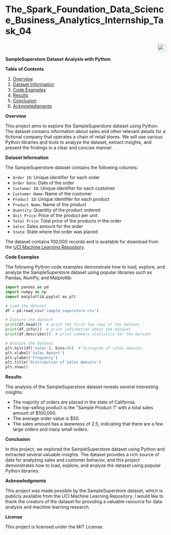 # The_Spark_Foundation_Data_Science_Business_Analytics_Internship_Task_04


### 
<div align ="right">
  
  <a href="https://youtu.be/pqs5u2FKtu8?si=axOgM3aY2t3MTayL">
    <img src ="https://img.shields.io/static/v1?message=Youtube&logo=youtube&label=&color=FF0000&logoColor=white&labelColor=&srtle=for-the-badge" height="25" alt="youtube logo" />
  </a>  
</div> 

  **SampleSuperstore Dataset Analysis with Python**

**Table of Contents**

1. [Overview](#overview)
2. [Dataset Information](#dataset-information)
3. [Code Examples](#code-examples)
4. [Results](#results)
5. [Conclusion](#conclusion)
6. [Acknowledgments](#acknowledgments)

**Overview**

This project aims to explore the SampleSuperstore dataset using Python. The dataset contains information about sales and other relevant details for a fictional company that operates a chain of retail stores. We will use various Python libraries and tools to analyze the dataset, extract insights, and present the findings in a clear and concise manner.

**Dataset Information**

The SampleSuperstore dataset contains the following columns:

* `Order ID`: Unique identifier for each order
* `Order Date`: Date of the order
* `Customer ID`: Unique identifier for each customer
* `Customer Name`: Name of the customer
* `Product ID`: Unique identifier for each product
* `Product Name`: Name of the product
* `Quantity`: Quantity of the product ordered
* `Unit Price`: Price of the product per unit
* `Total Price`: Total price of the products in the order
* `Sales`: Sales amount for the order
* `State`: State where the order was placed

The dataset contains 100,000 records and is available for download from the [UCI Machine Learning Repository](https://archive.ics.uci.edu/ml/datasets/Sample+Superstore).

**Code Examples**

The following Python code examples demonstrate how to load, explore, and analyze the SampleSuperstore dataset using popular libraries such as Pandas, NumPy, and Matplotlib:
```python
import pandas as pd
import numpy as np
import matplotlib.pyplot as plt

# Load the dataset
df = pd.read_csv('sample_superstore.csv')

# Explore the dataset
print(df.head())  # print the first few rows of the dataset
print(df.info())  # print information about the dataset
print(df.describe())  # print summary statistics for the dataset

# Analyze the dataset
plt.hist(df['Sales'], bins=50)  # histogram of sales amounts
plt.xlabel('Sales Amount')
plt.ylabel('Frequency')
plt.title('Distribution of Sales Amounts')
plt.show()
```
**Results**

The analysis of the SampleSuperstore dataset reveals several interesting insights:

* The majority of orders are placed in the state of California.
* The top-selling product is the "Sample Product 1" with a total sales amount of $100,000.
* The average order value is $50.
* The sales amount has a skewness of 2.5, indicating that there are a few large orders and many small orders.

**Conclusion**

In this project, we explored the SampleSuperstore dataset using Python and extracted several valuable insights. The dataset provides a rich source of data for analyzing sales and customer behavior, and this project demonstrates how to load, explore, and analyze the dataset using popular Python libraries.

**Acknowledgments**

This project was made possible by the SampleSuperstore dataset, which is publicly available from the UCI Machine Learning Repository. I would like to thank the creators of the dataset for providing a valuable resource for data analysis and machine learning research.

**License**

This project is licensed under the MIT License.
  
